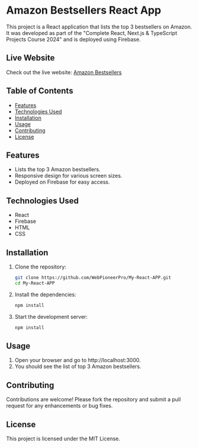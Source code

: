 # Amazon Bestsellers React App

This project is a React application that lists the top 3 bestsellers on Amazon. It was developed as part of the "Complete React, Next.js & TypeScript Projects Course 2024" and is deployed using Firebase.

## Live Website

Check out the live website: [Amazon Bestsellers](https://my-bestsellers-react-app.web.app/)

## Table of Contents

- [Features](#features)
- [Technologies Used](#technologies-used)
- [Installation](#installation)
- [Usage](#usage)
- [Contributing](#contributing)
- [License](#license)

## Features

- Lists the top 3 Amazon bestsellers.
- Responsive design for various screen sizes.
- Deployed on Firebase for easy access.

## Technologies Used

- React
- Firebase
- HTML
- CSS

## Installation

1. Clone the repository:

   ```bash
   git clone https://github.com/WebPioneerPro/My-React-APP.git
   cd My-React-APP
   ```
2. Install the dependencies:

    ```bash
    npm install
    ```
3. Start the development server:

    ```bash
    npm install
    ```

## Usage

1. Open your browser and go to http://localhost:3000.
2. You should see the list of top 3 Amazon bestsellers.

## Contributing
Contributions are welcome! Please fork the repository and submit a pull request for any enhancements or bug fixes.

## License
This project is licensed under the MIT License.
